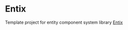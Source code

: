 # Entix
Template project for entity component system library [Entix](https://github.com/acf-patrick/entix)